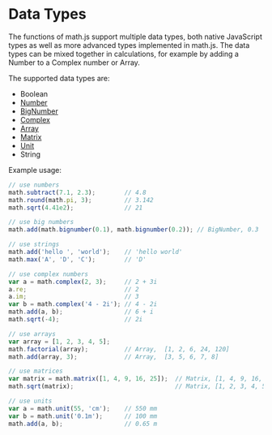 # Data Types

The functions of math.js support multiple data types, both native JavaScript
types as well as more advanced types implemented in math.js. The data types can
be mixed together in calculations, for example by adding a Number to a
Complex number or Array.

The supported data types are:

- Boolean
- [Number](numbers.md)
- [BigNumber](bignumbers.md)
- [Complex](complex_numbers.md)
- [Array](matrices.md)
- [Matrix](matrices.md)
- [Unit](units.md)
- String

Example usage:

```js
// use numbers
math.subtract(7.1, 2.3);        // 4.8
math.round(math.pi, 3);         // 3.142
math.sqrt(4.41e2);              // 21

// use big numbers
math.add(math.bignumber(0.1), math.bignumber(0.2)); // BigNumber, 0.3

// use strings
math.add('hello ', 'world');    // 'hello world'
math.max('A', 'D', 'C');        // 'D'

// use complex numbers
var a = math.complex(2, 3);     // 2 + 3i
a.re;                           // 2
a.im;                           // 3
var b = math.complex('4 - 2i'); // 4 - 2i
math.add(a, b);                 // 6 + i
math.sqrt(-4);                  // 2i

// use arrays
var array = [1, 2, 3, 4, 5];
math.factorial(array);          // Array,  [1, 2, 6, 24, 120]
math.add(array, 3);             // Array,  [3, 5, 6, 7, 8]

// use matrices
var matrix = math.matrix([1, 4, 9, 16, 25]);  // Matrix, [1, 4, 9, 16, 25]
math.sqrt(matrix);                            // Matrix, [1, 2, 3, 4, 5]

// use units
var a = math.unit(55, 'cm');    // 550 mm
var b = math.unit('0.1m');      // 100 mm
math.add(a, b);                 // 0.65 m
```
